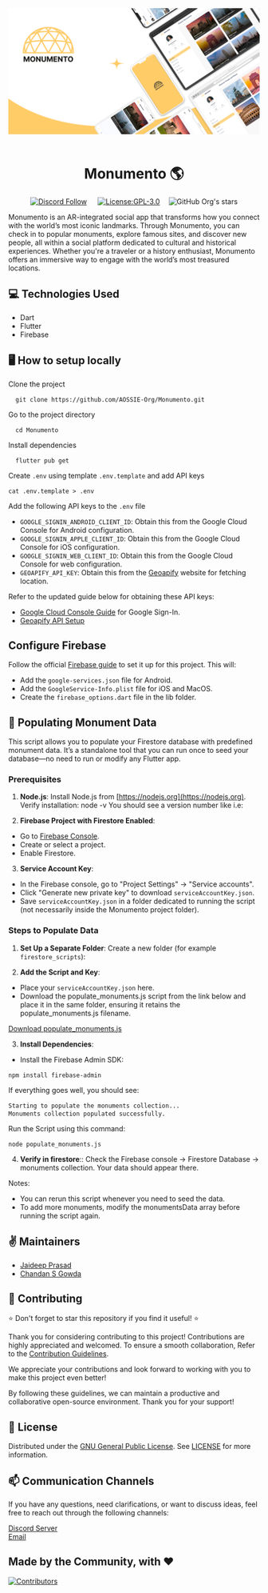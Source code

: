<div align="center">
 <span>
 <img src="assets/cover.png" alt="Resonate logo" width="800" height="auto" />
 </span>
<br><br>

# Monumento 🌎
 </div>
 <div align="center">

[![Discord Follow](https://dcbadge.vercel.app/api/server/6mFZ2S846n?style=flat)](https://discord.gg/6mFZ2S846n) &ensp;&ensp;
[![License:GPL-3.0](https://img.shields.io/badge/License-GPL-yellow.svg)](https://opensource.org/license/gpl-3-0/)&ensp;&ensp;
![GitHub Org's stars](https://img.shields.io/github/stars/AOSSIE-Org/monumento?style=social)

</div>
Monumento is an AR-integrated social app that transforms how you connect with the world’s most iconic landmarks. Through Monumento, you can check in to popular monuments, explore famous sites, and discover new people, all within a social platform dedicated to cultural and historical experiences. Whether you're a traveler or a history enthusiast, Monumento offers an immersive way to engage with the world’s most treasured locations.

## 💻 Technologies Used
- Dart
- Flutter
- Firebase

## 🖥️ How to setup locally
Clone the project

```
  git clone https://github.com/AOSSIE-Org/Monumento.git
```

Go to the project directory

```
  cd Monumento
```

Install dependencies

```
  flutter pub get
```

Create `.env` using template `.env.template` and add API keys
```
cat .env.template > .env
```

Add the following API keys to the `.env` file

- `GOOGLE_SIGNIN_ANDROID_CLIENT_ID`: Obtain this from the Google Cloud Console for Android configuration.
- `GOOGLE_SIGNIN_APPLE_CLIENT_ID`: Obtain this from the Google Cloud Console for iOS configuration.
- `GOOGLE_SIGNIN_WEB_CLIENT_ID`: Obtain this from the Google Cloud Console for web configuration.
- `GEOAPIFY_API_KEY`: Obtain this from the [Geoapify](https://www.geoapify.com/) website for fetching location.

Refer to the updated guide below for obtaining these API keys:

- [Google Cloud Console Guide](https://developers.google.com/identity) for Google Sign-In.
- [Geoapify API Setup](https://www.geoapify.com/get-started-with-maps-api/)

## Configure Firebase
Follow the official [Firebase guide](https://firebase.google.com/docs/flutter/setup?platform=android) to set it up for this project. This will:

- Add the `google-services.json` file for Android.
- Add the `GoogleService-Info.plist` file for iOS and MacOS.
- Create the `firebase_options.dart` file in the lib folder.

## 📜 Populating Monument Data

This script allows you to populate your Firestore database with predefined monument data. It’s a standalone tool that you can run once to seed your database—no need to run or modify any Flutter app.

### Prerequisites

1. **Node.js**:
   Install Node.js from [https://nodejs.org](https://nodejs.org).
   Verify installation: node -v
   You should see a version number like i.e:

2. **Firebase Project with Firestore Enabled**:
- Go to [Firebase Console](https://console.firebase.google.com).
- Create or select a project.
- Enable Firestore.

3. **Service Account Key**:
- In the Firebase console, go to "Project Settings" → "Service accounts".
- Click "Generate new private key" to download `serviceAccountKey.json`.
- Save `serviceAccountKey.json` in a folder dedicated to running the script (not necessarily inside the Monumento project folder).

### Steps to Populate Data

1. **Set Up a Separate Folder**:
Create a new folder (for example `firestore_scripts`):

2. **Add the Script and Key**:
- Place your `serviceAccountKey.json` here.
- Download the populate_monuments.js script from the link below and place it in the same folder, ensuring it retains the populate_monuments.js filename.

[Download populate_monuments.js](https://drive.google.com/file/d/1PJT2qhH1hIMTIEf-r44FVWTVz4a5QShT/view?usp=drivesdk)

3. **Install Dependencies**:
- Install the Firebase Admin SDK:
```
npm install firebase-admin
```
If everything goes well, you should see:
```
Starting to populate the monuments collection...
Monuments collection populated successfully.
```
Run the Script using this command:
```
node populate_monuments.js
```
4. **Verify in firestore**:: Check the Firebase console → Firestore Database → monuments collection. Your data should appear there.

Notes:
- You can rerun this script whenever you need to seed the data.
- To add more monuments, modify the monumentsData array before running the script again.

## ✌️ Maintainers

-   [Jaideep Prasad](https://github.com/jddeep)
-   [Chandan S Gowda](https://github.com/chandansgowda)


## 🙌 Contributing
⭐ Don't forget to star this repository if you find it useful! ⭐

Thank you for considering contributing to this project! Contributions are highly appreciated and welcomed. To ensure a smooth collaboration, Refer to the [Contribution Guidelines](https://github.com/AOSSIE-Org/Monumento/blob/master/contributing.md).

We appreciate your contributions and look forward to working with you to make this project even better!

By following these guidelines, we can maintain a productive and collaborative open-source environment. Thank you for your support!


## 📍 License

Distributed under the [GNU General Public License](https://opensource.org/license/gpl-3-0/). See [LICENSE](https://github.com/AOSSIE-Org/Monumento/blob/master/LICENSE) for more information.

## 📫 Communication Channels
If you have any questions, need clarifications, or want to discuss ideas, feel free to reach out through the following channels:

[Discord Server](https://discord.com/invite/6mFZ2S846n)\
[Email](aossie.oss@gmail.com)

## Made by the Community, with ❤️

<a href="https://github.com/AOSSIE-Org/monumento/graphs/contributors">
  <img src="https://contrib.rocks/image?repo=AOSSIE-Org/monumento" alt="Contributors"/>
</a>
<br>
